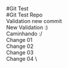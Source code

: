 #Git Test \
#Git Test Repo \
Validation new commit \
New Validation :) \
Caminhando :/ \
Change 01 \
Change 02 \
Change 03 \
Change 04 \
